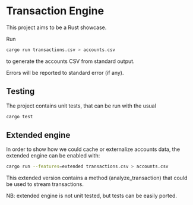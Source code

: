 # Transaction Engine

This project aims to be a Rust showcase.

Run 

```bash
cargo run transactions.csv > accounts.csv
```

to generate the accounts CSV from standard output. 

Errors will be reported to standard error (if any).

## Testing

The project contains unit tests, that can be run with the usual

```bash
cargo test
```

## Extended engine
In order to show how we could cache or externalize accounts data, 
the extended engine can be enabled with:

```bash
cargo run --features=extended transactions.csv > accounts.csv
```

This extended version contains a method (analyze_transaction) that 
could be used to stream transactions.

NB: extended engine is not unit tested, but tests can be easily ported.